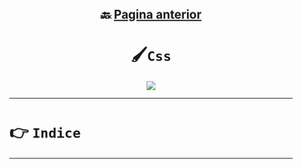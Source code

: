 <div align="center">

## 🔙 [Pagina anterior](https://github.com/NomaDiix/Working)

# 🖌️`Css`

<img src="https://media.giphy.com/media/VbJeIn7jzpiTS9PczB/giphy.gif"/>
</div>

---

# 👉 `Indice`

---

